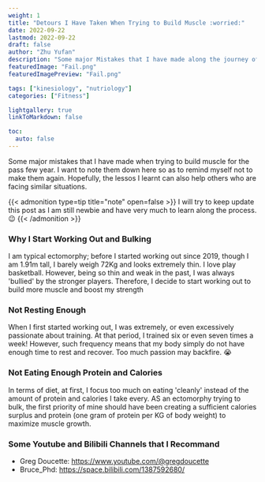 ```yaml
---
weight: 1
title: "Detours I Have Taken When Trying to Build Muscle :worried:"
date: 2022-09-22
lastmod: 2022-09-22
draft: false
author: "Zhu Yufan"
description: "Some major Mistakes that I have made along the journey of muscle bulding"
featuredImage: "Fail.png"
featuredImagePreview: "Fail.png"

tags: ["kinesiology", "nutriology"]
categories: ["Fitness"]

lightgallery: true
linkToMarkdown: false

toc:
  auto: false
---
```

Some major mistakes that I have made when trying to build muscle for the pass few year. I want to note them down here so as to remind myself not to make them again. Hopefully, the lessos I learnt can also help others who are facing similar situations.
<!--more-->

{{< admonition type=tip title="note" open=false >}}
I will try to keep update this post as I am still newbie and have very much to learn along the process. :wink:
{{< /admonition >}}

### Why I Start Working Out and Bulking
I am typical ectomorphy; before I started working out since 2019, though I am 1.91m tall, I barely weigh 72Kg and looks extremely thin. I love play basketball. However, being so thin and weak in the past, I was always 'bullied' by the stronger players. Therefore, I decide to start working out to build more muscle and boost my strength

### Not Resting Enough
When I first started working out, I was extremely, or even excessively passionate about training. At that period, I trained six or even seven times a week! However, such frequency means that my body simply do not have enough time to rest and recover. Too much passion may backfire. :sob:

### Not Eating Enough Protein and Calories
In terms of diet, at first, I focus too much on eating 'cleanly' instead of the amount of protein and calories I take every. AS an ectomorphy trying to bulk, the first priority of mine should have been creating a sufficient calories surplus and protein (one gram of protein per KG of body weight) to maximize muscle growth.  

### Some Youtube and Bilibili Channels that I Recommand
- Greg Doucette: <https://www.youtube.com/@gregdoucette>
- Bruce_Phd: <https://space.bilibili.com/1387592680/>
